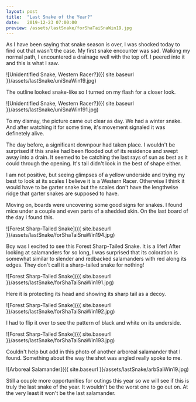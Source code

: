 ```yaml
---
layout: post
title:  "Last Snake of the Year?"
date:   2019-12-23 07:00:00
preview: /assets/lastSnake/forShaTaiSnaWin19.jpg
---
```

As I have been saying that snake season is over, I was shocked today to find out that wasn't the case. My first snake encounter was sad. Walking my normal path, I encountered a drainage well with the top off. I peered into it and this is what I saw. 

![Unidentified Snake, Western Racer?]({{ site.baseurl }}/assets/lastSnake/uniSnaWin19.jpg)

The outline looked snake-like so I turned on my flash for a closer look. 

![Unidentified Snake, Western Racer?]({{ site.baseurl }}/assets/lastSnake/uniSnaWin191.jpg)

To my dismay, the picture came out clear as day. We had a winter snake. And after watching it for some time, it's movement signaled it was definetely alive. 

The day before, a significant downpour had taken place. I wouldn't be surprised if this snake had been flooded out of its residence and swept away into a drain. It seemed to be catching the last rays of sun as best as it could through the opening. It's tail didn't look in the best of shape either. 

I am not positive, but seeing glimpses of a yellow underside and trying my best to look at its scales I believe it is a Western Racer. Otherwise I think it would have to be garter snake but the scales don't have the lengthwise ridge that garter snakes are supposed to have.

Moving on, boards were uncovering some good signs for snakes. I found mice under a couple and even parts of a shedded skin. On the last board of the day I found this. 

![Forest Sharp-Tailed Snake]({{ site.baseurl }}/assets/lastSnake/forShaTaiSnaWin194.jpg)

Boy was I excited to see this Forest Sharp-Tailed Snake. It is a lifer! After looking at salamanders for so long, I was surprised that its coloration is somewhat similar to slender and redbacked salamanders with red along its edges. They don't call it a sharp-tailed snake for nothing!

![Forest Sharp-Tailed Snake]({{ site.baseurl }}/assets/lastSnake/forShaTaiSnaWin191.jpg)

Here it is protecting its head and showing its sharp tail as a decoy.

![Forest Sharp-Tailed Snake]({{ site.baseurl }}/assets/lastSnake/forShaTaiSnaWin192.jpg)

I had to flip it over to see the pattern of black and white on its underside. 

![Forest Sharp-Tailed Snake]({{ site.baseurl }}/assets/lastSnake/forShaTaiSnaWin193.jpg)

Couldn't help but add in this photo of another arboreal salamander that I found. Something about the way the shot was angled really spoke to me.

![Arboreal Salamander]({{ site.baseurl }}/assets/lastSnake/arbSalWin19.jpg)

Still a couple more opportunities for outings this year so we will see if this is truly the last snake of the year. It wouldn't be the worst one to go out on. At the very least it won't be the last salamander.